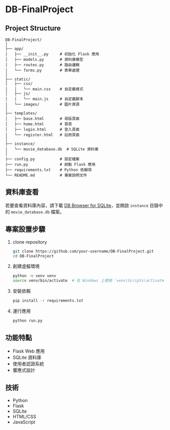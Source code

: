 # DB-FinalProject

## Project Structure

```
DB-FinalProject/
│
├── app/
│   ├── __init__.py     # 初始化 Flask 應用
│   ├── models.py       # 資料庫模型
│   ├── routes.py       # 路由邏輯
│   └── forms.py        # 表單處理
│
├── static/
│   ├── css/
│   │   └── main.css    # 自定義樣式
│   ├── js/
│   │   └── main.js     # 自定義腳本
│   └── images/         # 圖片資源
│
├── templates/
│   ├── base.html       # 母版頁面
│   ├── home.html       # 首頁
│   ├── login.html      # 登入頁面
│   └── register.html   # 註冊頁面
│
├── instance/
│   └── movie_database.db  # SQLite 資料庫
│
├── config.py           # 設定檔案
├── run.py              # 啟動 Flask 應用
├── requirements.txt    # Python 依賴項
└── README.md           # 專案說明文件
```

## 資料庫查看

若要查看資料庫內容，請下載 [DB Browser for SQLite](https://sqlitebrowser.org/)，並開啟 `instance` 目錄中的 `movie_database.db` 檔案。

## 專案設置步驟

1. clone repository
   ```bash
   git clone https://github.com/your-username/DB-FinalProject.git
   cd DB-FinalProject
   ```

2. 創建虛擬環境
   ```bash
   python -m venv venv
   source venv/bin/activate  # 在 Windows 上使用 `venv\Scripts\activate`
   ```

3. 安裝依賴
   ```bash
   pip install -r requirements.txt
   ```

4. 運行應用
   ```bash
   python run.py
   ```

## 功能特點

- Flask Web 應用
- SQLite 資料庫
- 使用者認證系統
- 響應式設計

## 技術

- Python
- Flask
- SQLite
- HTML/CSS
- JavaScript
